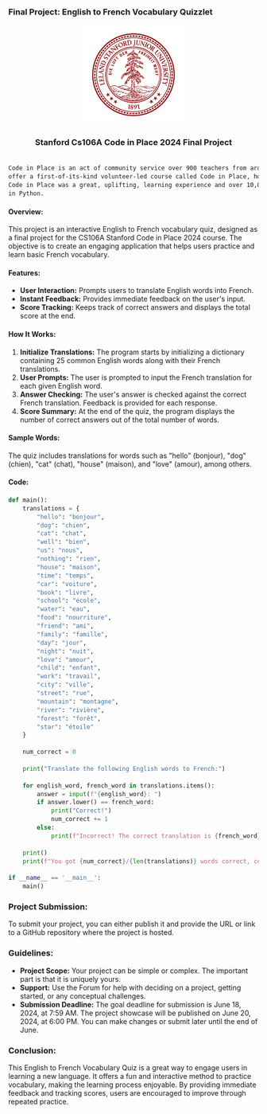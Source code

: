 ### Final Project: English to French Vocabulary Quizzlet

<!-- # Code-In-Place-By-Stanford-University

Code In Place 2024 Final Project -->

<p align="center">
  <a href="https://codeinplace.stanford.edu">
    <img width="200px" src="https://github.com/xiaowuc2/xiaowuc2/blob/master/source/82601797.png" alt="Logo">
  </a>
  <h3 align="center"> Stanford Cs106A Code in Place 2024 Final Project</h3>  
  <p align="center">
  </p>
</p>

```diff

Code in Place is an act of community service over 900 teachers from around the world came together to 
offer a first-of-its-kind volunteer-led course called Code in Place, hosted by Stanford University. 
Code in Place was a great, uplifting, learning experience and over 10,000 students learned how to code 
in Python.

```

#### Overview:
This project is an interactive English to French vocabulary quiz, designed as a final project for the CS106A Stanford Code in Place 2024 course. The objective is to create an engaging application that helps users practice and learn basic French vocabulary. 

#### Features:
- **User Interaction:** Prompts users to translate English words into French.
- **Instant Feedback:** Provides immediate feedback on the user's input.
- **Score Tracking:** Keeps track of correct answers and displays the total score at the end.

#### How It Works:
1. **Initialize Translations:** The program starts by initializing a dictionary containing 25 common English words along with their French translations.
2. **User Prompts:** The user is prompted to input the French translation for each given English word.
3. **Answer Checking:** The user's answer is checked against the correct French translation. Feedback is provided for each response.
4. **Score Summary:** At the end of the quiz, the program displays the number of correct answers out of the total number of words.

#### Sample Words:
The quiz includes translations for words such as "hello" (bonjour), "dog" (chien), "cat" (chat), "house" (maison), and "love" (amour), among others.

#### Code:
```python
def main():
    translations = {
        "hello": "bonjour",
        "dog": "chien",
        "cat": "chat",
        "well": "bien",
        "us": "nous",
        "nothing": "rien",
        "house": "maison",
        "time": "temps",
        "car": "voiture",
        "book": "livre",
        "school": "école",
        "water": "eau",
        "food": "nourriture",
        "friend": "ami",
        "family": "famille",
        "day": "jour",
        "night": "nuit",
        "love": "amour",
        "child": "enfant",
        "work": "travail",
        "city": "ville",
        "street": "rue",
        "mountain": "montagne",
        "river": "rivière",
        "forest": "forêt",
        "star": "étoile"
    }
    
    num_correct = 0
    
    print("Translate the following English words to French:")
    
    for english_word, french_word in translations.items():
        answer = input(f"{english_word}: ")
        if answer.lower() == french_word:
            print("Correct!")
            num_correct += 1
        else:
            print(f"Incorrect! The correct translation is {french_word}.")
    
    print()
    print(f"You got {num_correct}/{len(translations)} words correct, come study again soon!")

if __name__ == '__main__':
    main()
```

### Project Submission:
To submit your project, you can either publish it and provide the URL or link to a GitHub repository where the project is hosted.

### Guidelines:
- **Project Scope:** Your project can be simple or complex. The important part is that it is uniquely yours.
- **Support:** Use the Forum for help with deciding on a project, getting started, or any conceptual challenges.
- **Submission Deadline:** The goal deadline for submission is June 18, 2024, at 7:59 AM. The project showcase will be published on June 20, 2024, at 6:00 PM. You can make changes or submit later until the end of June.

### Conclusion:
This English to French Vocabulary Quiz is a great way to engage users in learning a new language. It offers a fun and interactive method to practice vocabulary, making the learning process enjoyable. By providing immediate feedback and tracking scores, users are encouraged to improve through repeated practice.
